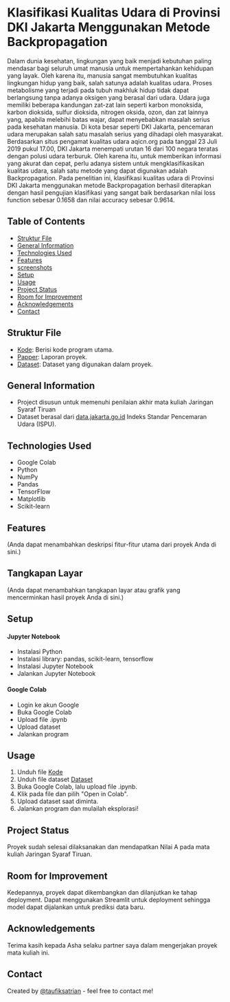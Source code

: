 # Klasifikasi Kualitas Udara di Provinsi DKI Jakarta Menggunakan Metode Backpropagation

Dalam dunia kesehatan, lingkungan yang baik menjadi kebutuhan paling mendasar bagi seluruh umat manusia untuk mempertahankan kehidupan yang layak. Oleh karena itu, manusia sangat membutuhkan kualitas lingkungan hidup yang baik, salah satunya adalah kualitas udara. Proses metabolisme yang terjadi pada tubuh makhluk hidup tidak dapat berlangsung tanpa adanya oksigen yang berasal dari udara. Udara juga memiliki beberapa kandungan zat-zat lain seperti karbon monoksida, karbon dioksida, sulfur dioksida, nitrogen oksida, ozon, dan zat lainnya yang, apabila melebihi batas wajar, dapat menyebabkan masalah serius pada kesehatan manusia. Di kota besar seperti DKI Jakarta, pencemaran udara merupakan salah satu masalah serius yang dihadapi oleh masyarakat. Berdasarkan situs pengamat kualitas udara aqicn.org pada tanggal 23 Juli 2019 pukul 17.00, DKI Jakarta menempati urutan 16 dari 100 negara teratas dengan polusi udara terburuk. Oleh karena itu, untuk memberikan informasi yang akurat dan cepat, perlu adanya sistem untuk mengklasifikasikan kualitas udara, salah satu metode yang dapat digunakan adalah Backpropagation. Pada penelitian ini, klasifikasi kualitas udara di Provinsi DKI Jakarta menggunakan metode Backpropagation berhasil diterapkan dengan hasil pengujian klasifikasi yang sangat baik berdasarkan nilai loss function sebesar 0.1658 dan nilai accuracy sebesar 0.9614.

## Table of Contents
- [Struktur File](#struktur-file)
- [General Information](#general-information)
- [Technologies Used](#technologies-used)
- [Features](#features)
- [screenshots](#screenshots)
- [Setup](#setup)
- [Usage](#usage)
- [Project Status](#project-status)
- [Room for Improvement](#room-for-improvement)
- [Acknowledgements](#acknowledgements)
- [Contact](#contact)

## Struktur File
- [Kode](H1D020028_H1D020041_Klasifikasi_Backpropragation.ipynb): Berisi kode program utama.
- [Papper](H1D020028_H1D020041_Tugas_Project_JST.pdf): Laporan proyek.
- [Dataset](dataset.csv): Dataset yang digunakan dalam proyek.

## General Information
- Project disusun untuk memenuhi penilaian akhir mata kuliah Jaringan Syaraf Tiruan
- Dataset berasal dari [data.jakarta.go.id](https://data.jakarta.go.id/) Indeks Standar Pencemaran Udara (ISPU).

## Technologies Used
- Google Colab
- Python
- NumPy
- Pandas
- TensorFlow
- Matplotlib
- Scikit-learn

## Features
(Anda dapat menambahkan deskripsi fitur-fitur utama dari proyek Anda di sini.)

## Tangkapan Layar
(Anda dapat menambahkan tangkapan layar atau grafik yang mencerminkan hasil proyek Anda di sini.)

## Setup
#### Jupyter Notebook
- Instalasi Python
- Instalasi library: pandas, scikit-learn, tensorflow
- Instalasi Jupyter Notebook
- Jalankan Jupyter Notebook

#### Google Colab
- Login ke akun Google
- Buka Google Colab
- Upload file .ipynb
- Upload dataset
- Jalankan program

## Usage
1. Unduh file [Kode](H1D020028_H1D020041_Klasifikasi_Backpropragation.ipynb)
2. Unduh file dataset [Dataset](dataset.csv)
3. Buka Google Colab, lalu upload file .ipynb.
4. Klik pada file dan pilih "Open in Colab".
5. Upload dataset saat diminta.
6. Jalankan program dan mulailah eksplorasi!

## Project Status
Proyek sudah selesai dilaksanakan dan mendapatkan Nilai A pada mata kuliah Jaringan Syaraf Tiruan.

## Room for Improvement
Kedepannya, proyek dapat dikembangkan dan dilanjutkan ke tahap deployment. Dapat menggunakan Streamlit untuk deployment sehingga model dapat dijalankan untuk prediksi data baru.

## Acknowledgements
Terima kasih kepada Asha selaku partner saya dalam mengerjakan proyek mata kuliah ini.

## Contact
Created by [@taufiksatrian](https://github.com/taufiksatrian) - feel free to contact me!
